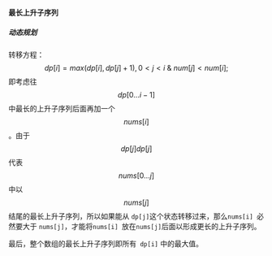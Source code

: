 #### 最长上升子序列

##### 动态规划

转移方程：
$$
dp[i]=max(dp[i],dp[j]+1),0<j<i\ \&\ num[j]<num[i];
$$
即考虑往 
$$
dp[0 \ldots i-1]
$$
 中最长的上升子序列后面再加一个 
$$
\textit{nums}[i]
$$
。由于 
$$
dp[j]dp[j]
$$
 代表 
$$
\textit{nums}[0 \ldots j]
$$
 中以
$$
\textit{nums}[j]
$$
结尾的最长上升子序列，所以如果能从 `dp[j]`这个状态转移过来，那么`nums[i] `必然要大于 `nums[j]`，才能将`nums[i] `放在` nums[j] `后面以形成更长的上升子序列。

最后，整个数组的最长上升子序列即所有` dp[i]` 中的最大值。
